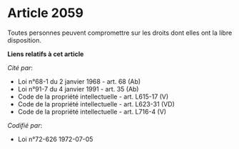 # Article 2059

Toutes personnes peuvent compromettre sur les droits dont elles ont la libre disposition.

**Liens relatifs à cet article**

_Cité par_:

  - Loi n°68-1 du 2 janvier 1968 - art. 68 (Ab)
  - Loi n°91-7 du 4 janvier 1991 - art. 35 (Ab)
  - Code de la propriété intellectuelle - art. L615-17 (V)
  - Code de la propriété intellectuelle - art. L623-31 (VD)
  - Code de la propriété intellectuelle - art. L716-4 (V)

_Codifié par_:

  - Loi n°72-626 1972-07-05
